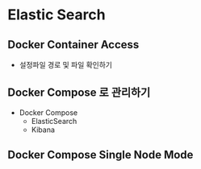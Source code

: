 # Elastic Search

## Docker Container Access
- 설정파일 경로 및 파일 확인하기

## Docker Compose 로 관리하기

- Docker Compose
    - ElasticSearch
    - Kibana
    
## Docker Compose Single Node Mode



